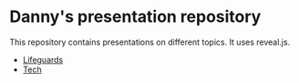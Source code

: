 # Danny's presentation repository

This repository contains presentations on different topics. It uses reveal.js.

* [Lifeguards](./lifeguards)
* [Tech](./tech)
